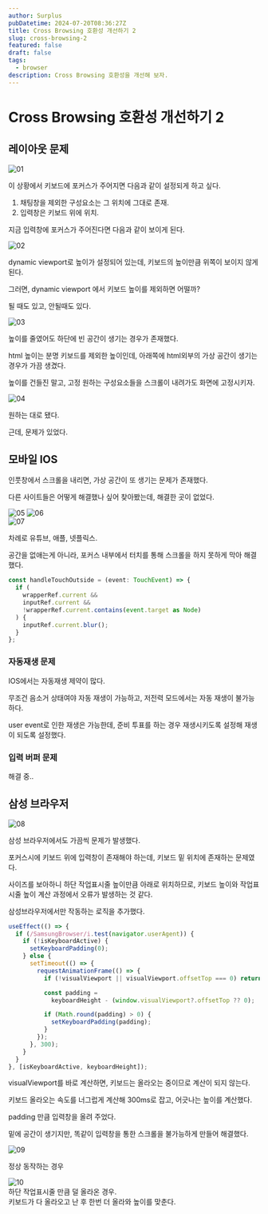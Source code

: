 ```yaml
---
author: Surplus
pubDatetime: 2024-07-20T08:36:27Z
title: Cross Browsing 호환성 개선하기 2
slug: cross-browsing-2
featured: false
draft: false
tags:
  - browser
description: Cross Browsing 호환성을 개선해 보자.
---
```


# Cross Browsing 호환성 개선하기 2

## 레이아웃 문제

![01](../../assets/images/cross-browsing-2/image.png)

이 상황에서 키보드에 포커스가 주어지면 다음과 같이 설정되게 하고 싶다.

1. 채팅창을 제외한 구성요소는 그 위치에 그대로 존재.
2. 입력창은 키보드 위에 위치.

지금 입력창에 포커스가 주어진다면 다음과 같이 보이게 된다.

![02](../../assets/images/cross-browsing-2/image-2.png)

dynamic viewport로 높이가 설정되어 있는데, 키보드의 높이만큼 위쪽이 보이지 않게 된다.

그러면, dynamic viewport 에서 키보드 높이를 제외하면 어떨까?

될 때도 있고, 안될때도 있다.

![03](../../assets/images/cross-browsing-2/image-3.png)

높이를 줄였어도 하단에 빈 공간이 생기는 경우가 존재했다.

html 높이는 분명 키보드를 제외한 높이인데, 아래쪽에 html외부의 가상 공간이 생기는 경우가 가끔 생겼다.

높이를 건들진 말고, 고정 원하는 구성요소들을 스크롤이 내려가도 화면에 고정시키자.

![04](../../assets/images/cross-browsing-2/image-4.png)

원하는 대로 됐다.

근데, 문제가 있었다.

## 모바일 IOS

인풋창에서 스크롤을 내리면, 가상 공간이 또 생기는 문제가 존재했다.

다른 사이트들은 어떻게 해결했나 싶어 찾아봤는데, 해결한 곳이 없었다.

![05](../../assets/images/cross-browsing-2/image-5.png)
![06](../../assets/images/cross-browsing-2/image-6.png)  
![07](../../assets/images/cross-browsing-2/image-7.png)

차례로 유튜브, 애플, 넷플릭스.

공간을 없애는게 아니라, 포커스 내부에서 터치를 통해 스크롤을 하지 못하게 막아 해결했다.

```ts
const handleTouchOutside = (event: TouchEvent) => {
  if (
    wrapperRef.current &&
    inputRef.current &&
    !wrapperRef.current.contains(event.target as Node)
  ) {
    inputRef.current.blur();
  }
};
```

### 자동재생 문제

IOS에서는 자동재생 제약이 많다.

무조건 음소거 상태여야 자동 재생이 가능하고, 저전력 모드에서는 자동 재생이 불가능하다.

user event로 인한 재생은 가능한데, 준비 투표를 하는 경우 재생시키도록 설정해 재생이 되도록 설정했다.

### 입력 버퍼 문제

해결 중..

## 삼성 브라우저

![08](../../assets/images/cross-browsing-2/image-8.png)

삼성 브라우저에서도 가끔씩 문제가 발생했다.

포커스시에 키보드 위에 입력창이 존재해야 하는데, 키보드 밑 위치에 존재하는 문제였다.

사이즈를 보아하니 하단 작업표시줄 높이만큼 아래로 위치하므로, 키보드 높이와 작업표시줄 높이 계산 과정에서 오류가 발생하는 것 같다.

삼성브라우저에서만 작동하는 로직을 추가했다.

```ts
useEffect(() => {
  if (/SamsungBrowser/i.test(navigator.userAgent)) {
    if (!isKeyboardActive) {
      setKeyboardPadding(0);
    } else {
      setTimeout(() => {
        requestAnimationFrame(() => {
          if (!visualViewport || visualViewport.offsetTop === 0) return;

          const padding =
            keyboardHeight - (window.visualViewport?.offsetTop ?? 0);

          if (Math.round(padding) > 0) {
            setKeyboardPadding(padding);
          }
        });
      }, 300);
    }
  }
}, [isKeyboardActive, keyboardHeight]);
```

visualViewport를 바로 계산하면, 키보드는 올라오는 중이므로 계산이 되지 않는다.

키보드 올라오는 속도를 너그럽게 계산해 300ms로 잡고, 어긋나는 높이를 계산했다.

padding 만큼 입력창을 올려 주었다.

밑에 공간이 생기지만, 똑같이 입력창을 통한 스크롤을 불가능하게 만들어 해결했다.

![09](../../assets/images/cross-browsing-2/image-9.gif)

정상 동작하는 경우

![10](../../assets/images/cross-browsing-2/image-10.gif)  
하단 작업표시줄 만큼 덜 올라온 경우.  
키보드가 다 올라오고 난 후 한번 더 올라와 높이를 맞춘다.
